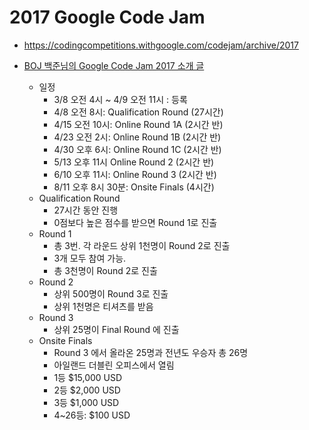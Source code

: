 # 2017 Google Code Jam
* https://codingcompetitions.withgoogle.com/codejam/archive/2017

* [BOJ 백준님의 Google Code Jam 2017 소개 글](https://gooddaytocode.blogspot.com/2017/01/boj-google-code-jam-2017.html)
  * 일정
    * 3/8 오전 4시 ~ 4/9 오전 11시 : 등록
    * 4/8 오전 8시: Qualification Round (27시간)
    * 4/15 오전 10시: Online Round 1A (2시간 반)
    * 4/23 오전 2시: Online Round 1B (2시간 반)
    * 4/30 오후 6시: Online Round 1C (2시간 반)
    * 5/13 오후 11시 Online Round 2 (2시간 반)
    * 6/10 오후 11시: Online Round 3 (2시간 반)
    * 8/11 오후 8시 30분: Onsite Finals (4시간)
  * Qualification Round
    * 27시간 동안 진행
    * 0점보다 높은 점수를 받으면 Round 1로 진출
  * Round 1
    * 총 3번. 각 라운드 상위 1천명이 Round 2로 진출
    * 3개 모두 참여 가능.
    * 총 3천명이 Round 2로 진출
  * Round 2
    * 상위 500명이 Round 3로 진출
    * 상위 1천명은 티셔츠를 받음
  * Round 3
    * 상위 25명이 Final Round 에 진출
  * Onsite Finals
    * Round 3 에서 올라온 25명과 전년도 우승자 총 26명
    * 아일랜드 더블린 오피스에서 열림
    * 1등 $15,000 USD
    * 2등 $2,000 USD
    * 3등 $1,000 USD
    * 4~26등: $100 USD
